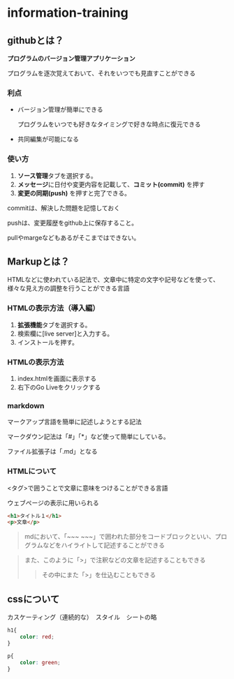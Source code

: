# information-training

## githubとは？

**プログラムのバージョン管理アプリケーション**

プログラムを逐次覚えておいて、それをいつでも見直すことができる

### 利点
* バージョン管理が簡単にできる

    プログラムをいつでも好きなタイミングで好きな時点に復元できる

* 共同編集が可能になる

### 使い方
1. **ソース管理**タブを選択する。
2. **メッセージ**に日付や変更内容を記載して、**コミット(commit)** を押す
3. **変更の同期(push)** を押すと完了できる。

commitは、解決した問題を記憶しておく

pushは、変更履歴をgithub上に保存すること。

pullやmargeなどもあるがそこまではできない。

## Markupとは？

HTMLなどに使われている記法で、文章中に特定の文字や記号などを使って、様々な見え方の調整を行うことができる言語


### HTMLの表示方法（導入編）
1. **拡張機能**タブを選択する。
2. 検索欄に[live server]と入力する。
3. インストールを押す。

### HTMLの表示方法
1. index.htmlを画面に表示する
2. 右下のGo Liveをクリックする

### markdown

マークアップ言語を簡単に記述しようとする記法

マークダウン記法は「#」「*」など使って簡単にしている。

ファイル拡張子は「.md」となる

### HTMLについて

<タグ>で囲うことで文章に意味をつけることができる言語

ウェブぺージの表示に用いられる

~~~html
<h1>タイトル１</h1>
<p>文章</p>
~~~
> mdにおいて、「~~~ ~~~」で囲われた部分をコードブロックといい、プログラムなどをハイライトして記述することができる

> また、このように「>」で注釈などの文章を記述することもできる
>> その中にまた「>」を仕込むこともできる

## cssについて

カスケーティング（連続的な）　スタイル　シートの略

~~~css
h1{
    color: red;
}

p{
    color: green;
}
